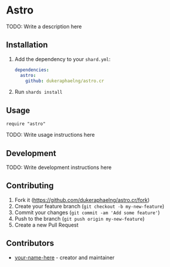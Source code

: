 # Astro

TODO: Write a description here

## Installation

1. Add the dependency to your `shard.yml`:

   ```yaml
   dependencies:
     astro:
       github: dukeraphaelng/astro.cr
   ```

2. Run `shards install`

## Usage

```crystal
require "astro"
```

TODO: Write usage instructions here

## Development

TODO: Write development instructions here

## Contributing

1. Fork it (<https://github.com/dukeraphaelng/astro.cr/fork>)
2. Create your feature branch (`git checkout -b my-new-feature`)
3. Commit your changes (`git commit -am 'Add some feature'`)
4. Push to the branch (`git push origin my-new-feature`)
5. Create a new Pull Request

## Contributors

- [your-name-here](https://github.com/dukeraphaelng) - creator and maintainer
